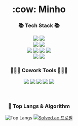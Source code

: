 <!-- Header -->

<!-- Body -->

<div align="center">
<h1> :cow: Minho

  <h3>📚 Tech Stack 📚</h3>
  <div class="stack">   
    <img src="https://img.shields.io/badge/Java-007396?style=flat&logo=OpenJDK&logoColor=white"/>
        <img src="https://img.shields.io/badge/Spring%20Boot-6DB33F?style=flat&logo=Spring%20Boot&logoColor=black"/> 
        <br>
    <img src="https://img.shields.io/badge/MySQL-4479A1?style=flat&logo=MySQL&logoColor=white"/>
    <img src="https://img.shields.io/badge/Oracle-F80000?style=flat&logo=oracle&logoColor=white"/>
        <br>
    <img src="https://img.shields.io/badge/Docker-2496ED?style=flat&logo=Docker&logoColor=white"/>
    <img src="https://img.shields.io/badge/Jenkins-D24939?style=flat&logo=jenkins&logoColor=white"/>
    <img src="https://img.shields.io/badge/NGINX-009639?style=flat&logo=nginx&logoColor=white"/>
    <img src="https://img.shields.io/badge/Apache Tomcat-F8DC75?style=flat&logo=apachetomcat&logoColor=white">
        <br>
    <img src="https://img.shields.io/badge/AWS-232F3E?style=flat&logo=amazonaws&logoColor=white"> 
    <img src="https://img.shields.io/badge/NCP-03C75A?style=flat&logo=naver&logoColor=white"> 
    <br>
    <h3>🧑‍🤝‍🧑 Cowork Tools 🧑‍🤝‍🧑</h3>
    <img src="https://img.shields.io/badge/github-181717?style=flat&logo=github&logoColor=white">
    <img src="https://img.shields.io/badge/gitlab-FC6D26?style=flat&logo=gitlab&logoColor=white">
    <img src="https://img.shields.io/badge/notion-000000?style=flat&logo=notion&logoColor=white">
    <img src="https://img.shields.io/badge/slack-4A154B?style=flat&logo=slack&logoColor=white">
    <img src="https://img.shields.io/badge/postman-FF6C37?style=flat&logo=postman&logoColor=white">
    <br>
    <br>

  </div>
 <br />
  
### 🚌 Top Langs & Algorithm
![Top Langs](https://github-readme-stats.vercel.app/api/top-langs/?username=mlnho&layout=compact)
[![Solved.ac
프로필](http://mazassumnida.wtf/api/v2/generate_badge?boj=1104minho)](https://solved.ac/profile/______)
</div>
